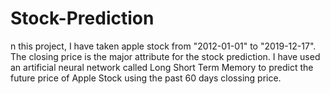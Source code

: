 # Stock-Prediction
n this project, I have taken apple stock from "2012-01-01" to "2019-12-17". The closing price is the major attribute for the stock prediction. I have used an artificial neural network called Long Short Term Memory to predict the future price of Apple Stock using the past 60 days clossing price. 
